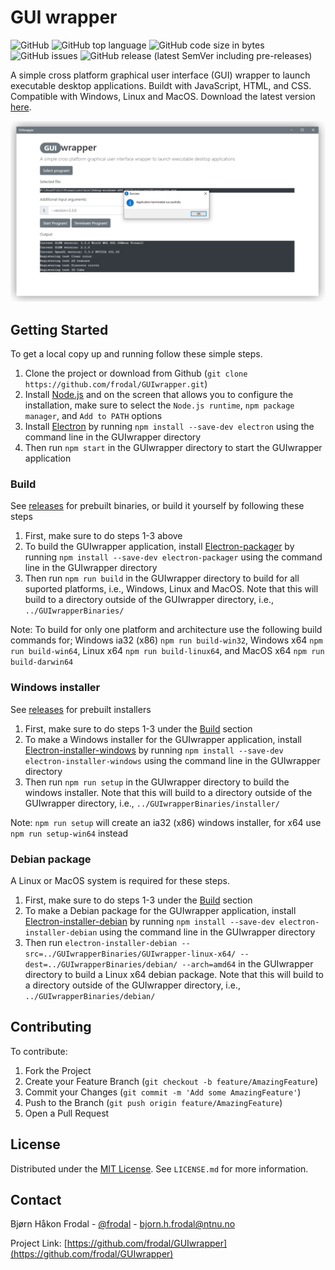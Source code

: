 # GUI wrapper

![GitHub](https://img.shields.io/github/license/frodal/GUIwrapper.svg)
![GitHub top language](https://img.shields.io/github/languages/top/frodal/GUIwrapper.svg)
![GitHub code size in bytes](https://img.shields.io/github/languages/code-size/frodal/GUIwrapper.svg)
![GitHub issues](https://img.shields.io/github/issues-raw/frodal/GUIwrapper.svg)
![GitHub release (latest SemVer including pre-releases)](https://img.shields.io/github/v/release/frodal/GUIwrapper?include_prereleases)

A simple cross platform graphical user interface (GUI) wrapper to launch executable desktop applications.
Buildt with JavaScript, HTML, and CSS.
Compatible with Windows, Linux and MacOS.
Download the latest version [here](https://github.com/frodal/GUIwrapper/releases).

![GUIwrapper image](GUIwrapper.png "GUIwrapper")

## Getting Started

To get a local copy up and running follow these simple steps.

1. Clone the project or download from Github (`git clone https://github.com/frodal/GUIwrapper.git`)
2. Install [Node.js](https://nodejs.org) and on the screen that allows you to configure the installation, make sure to select the `Node.js runtime`, `npm package manager`, and `Add to PATH` options
3. Install [Electron](https://electronjs.org/docs/tutorial/first-app#installing-electron) by running `npm install --save-dev electron` using the command line in the GUIwrapper directory
4. Then run `npm start` in the GUIwrapper directory to start the GUIwrapper application

### Build

See [releases](https://github.com/frodal/GUIwrapper/releases) for prebuilt binaries, or build it yourself by following these steps

1. First, make sure to do steps 1-3 above
2. To build the GUIwrapper application, install [Electron-packager](https://github.com/electron-userland/electron-packager) by running `npm install --save-dev electron-packager` using the command line in the GUIwrapper directory
3. Then run `npm run build` in the GUIwrapper directory to build for all suported platforms, i.e., Windows, Linux and MacOS. Note that this will build to a directory outside of the GUIwrapper directory, i.e., `../GUIwrapperBinaries/`

Note: To build for only one platform and architecture use the following build commands for; Windows ia32 (x86) `npm run build-win32`, Windows x64 `npm run build-win64`, Linux x64 `npm run build-linux64`, and MacOS x64 `npm run build-darwin64`

### Windows installer

See [releases](https://github.com/frodal/GUIwrapper/releases) for prebuilt installers

1. First, make sure to do steps 1-3 under the [Build](#Build) section
2. To make a Windows installer for the GUIwrapper application, install [Electron-installer-windows](https://github.com/electron-userland/electron-installer-windows) by running `npm install --save-dev electron-installer-windows` using the command line in the GUIwrapper directory
3. Then run `npm run setup` in the GUIwrapper directory to build the windows installer. Note that this will build to a directory outside of the GUIwrapper directory, i.e., `../GUIwrapperBinaries/installer/`

Note: `npm run setup` will create an ia32 (x86) windows installer, for x64 use `npm run setup-win64` instead

### Debian package

A Linux or MacOS system is required for these steps.

1. First, make sure to do steps 1-3 under the [Build](#Build) section
2. To make a Debian package for the GUIwrapper application, install [Electron-installer-debian](https://github.com/electron-userland/electron-installer-debian) by running `npm install --save-dev electron-installer-debian` using the command line in the GUIwrapper directory
3. Then run `electron-installer-debian --src=../GUIwrapperBinaries/GUIwrapper-linux-x64/ --dest=../GUIwrapperBinaries/debian/ --arch=amd64` in the GUIwrapper directory to build a Linux x64 debian package. Note that this will build to a directory outside of the GUIwrapper directory, i.e., `../GUIwrapperBinaries/debian/`

## Contributing

To contribute:

1. Fork the Project
2. Create your Feature Branch (`git checkout -b feature/AmazingFeature`)
3. Commit your Changes (`git commit -m 'Add some AmazingFeature'`)
4. Push to the Branch (`git push origin feature/AmazingFeature`)
5. Open a Pull Request

## License

Distributed under the [MIT License](https://mit-license.org/).
See `LICENSE.md` for more information.

## Contact

Bjørn Håkon Frodal - [@frodal](https://github.com/frodal) - bjorn.h.frodal@ntnu.no

Project Link: [https://github.com/frodal/GUIwrapper](https://github.com/frodal/GUIwrapper)
